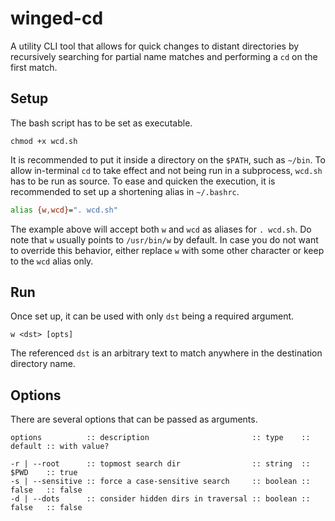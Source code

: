 # winged-cd

A utility CLI tool that allows for quick changes to distant directories by recursively searching for partial name
matches and performing a `cd` on the first match.

## Setup

The bash script has to be set as executable.

```console
chmod +x wcd.sh
```

It is recommended to put it inside a directory on the `$PATH`, such as `~/bin`. To allow in-terminal `cd` to take effect
and not being run in a subprocess, `wcd.sh` has to be run as source. To ease and quicken the execution, it is
recommended to set up a shortening alias in `~/.bashrc`.

```bash
alias {w,wcd}=". wcd.sh"
```

The example above will accept both `w` and `wcd` as aliases for `. wcd.sh`. Do note that `w` usually points
to `/usr/bin/w` by default. In case you do not want to override this behavior, either replace `w` with some other
character or keep to the `wcd` alias only.

## Run

Once set up, it can be used with only `dst` being a required argument.

```console
w <dst> [opts]
```

The referenced `dst` is an arbitrary text to match anywhere in the destination directory name.

## Options

There are several options that can be passed as arguments.

```console
options          :: description                       :: type    :: default :: with value?

-r | --root      :: topmost search dir                :: string  :: $PWD    :: true
-s | --sensitive :: force a case-sensitive search     :: boolean :: false   :: false
-d | --dots      :: consider hidden dirs in traversal :: boolean :: false   :: false
```
